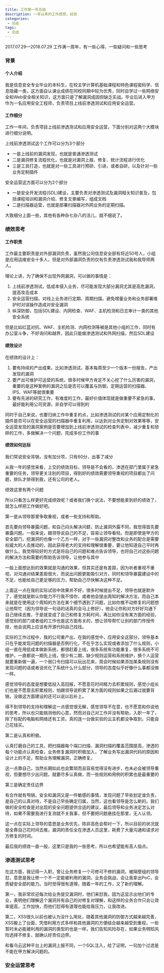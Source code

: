 ```yaml
---
title: 工作第一年总结
description: 一年以来的工作感想，经验
categories:
 - 总结
tags:
 - 总结
---
```


2017.07.29—2018.07.29 工作满一周年，有一些心得、一些疑问和一些思考

### 背景
#### 个人介绍
我是信息安全专业毕业的本科生，在校主学计算机基础课程和特色课程密码学、信息隐藏一类，这方面自认课业成绩在同校同期中较为优秀，同时自学过一些网络安全和Web安全相关知识，这方面只是了解漏洞成因但缺乏实战。毕业后进入甲方作为一名应用安全工程师，负责项目上线前渗透测试和应用安全运营。

#### 工作细分
工作一年间，负责项目上线前渗透测试和应用安全运营，下面分别对这两个大模块进行细分说明。

上线前渗透测试这个工作可以分为3个部分
* 一是上线前的漏洞发现，也就是普通渗透测试
* 二是漏洞修复流程优化，也就是对漏洞上报、修复、统计流程进行优化
* 三是工具打造，也就是对一些工具进行预研、引进，或者自研，以及针对一些业务定制插件

安全运营这方面可以分为2个部分
* 一是安全开发流程(SDL)建设，主要负责对渗透测试及漏洞相关知识普及，包括课程培训和漏洞介绍、修复文章编写，组成文档
* 二是扫描器运营，也就是部署扫描器对外网业务的定期扫描。

大致细分上面一些，其他有各种杂七杂八的活儿，就不细说了。

### 绩效思考
#### 工作职责
工作最主要职责是对外部漏洞负责，虽然我公司信息安全部有将近50号人，小组是应用运维安全十多人，但是对外部漏洞负责的仅有负责渗透测试我和我导师两人。

理论上讲，为了确保不出现外网漏洞，可以做的事情是：
1. 上线前渗透测试，低成本侵入业务，尽可能发现大部分漏洞尤其是高危漏洞，提高攻击成本
2. 安全运营扫描，对线上业务进行定期、周期扫描，避免增量业务和业务部署维护时对误操作造成对安全漏洞
3. 纵深防御，包括SDL建设、内网检查、WAF、主机检测和日志审计一类的其他安全系统

但是比如红蓝对抗、WAF、主机检测、内网检测等被是其他小组的工作，同时有办公室斗争，不好询问和越界，因此只能做渗透测试和外网扫描，然后SDL建设

#### 绩效设计
在绩效的设计上：
1. 要有持续的产出成果，比如渗透测试，基本每周至少一个版本一份报告，产出发现的漏洞
2. 要产出可维护可运营的系统，很多时候甲方肯定不关心挖了什么厉害的漏洞，重要的是这种案例的漏洞之后是否可以覆盖与防御，定期运营的扫描器、IPS、WAF等就很重要
3. 要有先进的研究工作，有难度的工作，最好价值体现就是做重要不紧急的事，最好能利用公司资源，非自学可以得到的

同时于自己来说，也要归纳工作中重复的点，比如渗透测试的对某个应用定制化的插件是否可以在安全运营的扫描器中重复利用，以达到对业务定制对效果等等，安全运营发现的漏洞案例是否要增加到上线前渗透测试的检查列表中，减少重复和琐碎的工作，多做解决一个问题，完成多份工作的事

#### 绩效如何达标
我们常说安全背锅，没有加分项，只有60分，出事了减分

从我一年的感觉来看，上交的绩效目标，领导是不会看的，渗透在部门里属于紧急重要的任务，领导更关注别的项目，得到好的绩效需要领导重视的项目都出了问题，排队才排得到我，还有公司的老人。

绩效这里有两个问题

所以只看怎么样更好完成绩效呢？或者我们换个说法，不要想能拿到好的绩效了，就怎么样把工作做好吧。

第一是从领导那里争取重视，或者一些支持和帮助。

首先要向领导暴露问题，和自己闷头解决问题，防止漏洞外露不同，我觉得首先要暴露问题。一般来说，跟领导说自己的不足，容易让领导看轻。但是即使是甲方的安全部门，挖漏洞的也像一个乙方一样，对于一些漏洞对整改和业务的配合是需要权威大的人去推动的，因此获得老大的支持和理解很重要，要让他知道自己平时再做什么，我觉得较好的方式是将自己的问题和难点告诉领导，也将自己对这些问题的解决方法和需要的帮助告诉领导，让他参与其中

一般上面想达到的效果就是沟通的效果，但其实还是有差距，因为听者重视不重视，对沟通对结果差距很大，而说出问题更能吸引对方，同时和领导暴露建设中的不足，也能给自己更足够的压力，帮助自己尽快解决这种不足。

上面这一点在我的实际试验中效果并不好，很多时候提出不足，领导也就是默许了，感觉就是默认你能力不行我不怪你，或者他会提出周知的解决方法，而自己本来就是在使用这个周知的方法在某个细节遇到了问题，比如你推不动修复的问题想让他帮忙（因为领导说一句话的话真的会马上修好），他会让你和对方好好沟通下自己继续去推，于是就变成了自己和修复方耗时间，再比如你没有某方面的经验，感觉别的部门或者组的工作也是这方面有关的，想让领导帮忙让别的部门传授传授，他会说网上应该有开源代码自己找找。

实际的工作过程中，我的公司重产出，在我的感觉中，应用安全这部分，领导基本只在乎能发现问题的扫描器是否例行化，不在乎怎么实现或者添加了什么规则，小组一直在用低成本做新系统，都很赶着上线，很多系统有功能重复，很多系统不可维护，一直都说一期先上线，很少有二期，缺少规则运营和系统维护，换个人运营就要重新做一遍，一个弱口令扫描可以玩出花来，周会时候如果添加某条规则没有发现问题的话或者说优化了系统什么什么部分，领导的态度似乎好像什么事都没做一样。

感觉领导的态度是想要低投入高回报，不愿意花时间精力去积累规则，感觉小组长们也是不愿意去积累规则，怕跟领导说积累了某方面的规则如果之后漏过就要背锅，没做这方面建设的还可以说以后补上。

得不到领导的支持和理解这一点感觉很无解，感觉领导不在意，也不愿意和你说他的思考，所以也只能揣测他的心意，然而对自己对工作并没有帮助，入职一年了，除了标配的电脑和网络还有工资，真的连一台做实验的云主机都没争取到，只能自己花钱买。

第二是认真和积极。

认真打磨自己的工具，把扫描器每个端口扫描、漏洞扫描的覆盖范围提高，渗透的每个功能点认真检查，业务修复漏洞时积极加入，了解业务写出漏洞代码的原因和设计上的不足，帮助业务理解漏洞，正确修复。

这一点靠自己，当然长期如此也会繁琐而且容易觉得没有进步，也未必会被领导重视，但要想尽少出问题，就要尽多认真做，而一些规则和用例的积累也是最重要的

第三是确定责任边界

有合作就有甩锅，安全和漏洞又是一件敏感的事情，发现问题了早些划定谁负责，是自己的认真对待，不是自己早些确定归属，当然，这也看领导是怎么断的。我们做的安全检查是对出现的安全问题提供合适的建议，最后领导和业务决定怎么对待，如果不需要我进行复测就不关我事，但不要把问题悬挂在那里，无人认领。

这一点在实际上领导的意思是业务优先，除非高危会帮衬一下，所以目前的状况就是全靠自己花时间去推，漏洞的责任全在渗透人员这里，耗费了大量沟通和请求对方修复的时间。

最后我的绩效一直一般，这里只是我的一些思考，所以也希望能有高人指点。

### 渗透测试思考
在这方面，我记得一入职，曾让业务修复一个可修可不修的漏洞，被隔壁组的领导怼，意思是我让修一个不一定能被利用的漏洞，业务会挑战，会让我拿出PoC，会质疑安全部的能力。当时觉得很有道理，随着一年的工作，又️了新的理解。

第一，我非常欢迎每次给业务提交漏洞时，他们来怼我，因为这显示出他们的专业，表明他们理解这个漏洞并有自己的对修复对理解，和这样的业务合作只会让效率提高，工作加快，而他们怼得有道理也能给我压力，让我改进。

第二，XSS很久以前也被认为没什么用处，随着其他漏洞的防御方式越来越完善，XSS搬上了台面，凭借利用方式多样和其他漏洞的方便结合越来越受到重视，一些暂时未必能被利用的漏洞的类型的也是一样，我们告知风险存在，如果业务明知风险选择不修复，就确认好责任边界。

和看乌云这种平台上的漏洞上报不同，一个SQL注入，给了证明，一句加个过滤是不能在甲方解决问题的。

### 安全运营思考